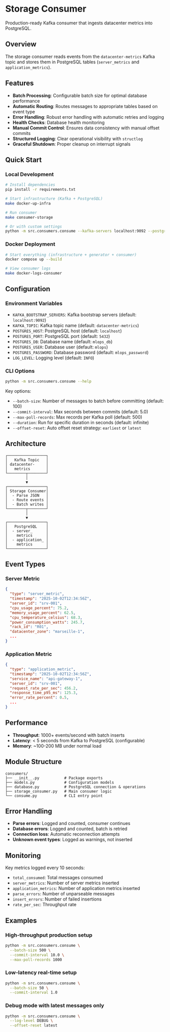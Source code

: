 # Storage Consumer

Production-ready Kafka consumer that ingests datacenter metrics into PostgreSQL.

## Overview

The storage consumer reads events from the `datacenter-metrics` Kafka topic and stores them in PostgreSQL tables (`server_metrics` and `application_metrics`).

## Features

- **Batch Processing**: Configurable batch size for optimal database performance
- **Automatic Routing**: Routes messages to appropriate tables based on event type
- **Error Handling**: Robust error handling with automatic retries and logging
- **Health Checks**: Database health monitoring
- **Manual Commit Control**: Ensures data consistency with manual offset commits
- **Structured Logging**: Clear operational visibility with `structlog`
- **Graceful Shutdown**: Proper cleanup on interrupt signals

## Quick Start

### Local Development

```bash
# Install dependencies
pip install -r requirements.txt

# Start infrastructure (Kafka + PostgreSQL)
make docker-up-infra

# Run consumer
make consumer-storage

# Or with custom settings
python -m src.consumers.consume --kafka-servers localhost:9092 --postgres-host localhost
```

### Docker Deployment

```bash
# Start everything (infrastructure + generator + consumer)
docker compose up --build

# View consumer logs
make docker-logs-consumer
```

## Configuration

### Environment Variables

- `KAFKA_BOOTSTRAP_SERVERS`: Kafka bootstrap servers (default: `localhost:9092`)
- `KAFKA_TOPIC`: Kafka topic name (default: `datacenter-metrics`)
- `POSTGRES_HOST`: PostgreSQL host (default: `localhost`)
- `POSTGRES_PORT`: PostgreSQL port (default: `5432`)
- `POSTGRES_DB`: Database name (default: `mlops_db`)
- `POSTGRES_USER`: Database user (default: `mlops`)
- `POSTGRES_PASSWORD`: Database password (default: `mlops_password`)
- `LOG_LEVEL`: Logging level (default: `INFO`)

### CLI Options

```bash
python -m src.consumers.consume --help
```

Key options:

- `--batch-size`: Number of messages to batch before committing (default: 100)
- `--commit-interval`: Max seconds between commits (default: 5.0)
- `--max-poll-records`: Max records per Kafka poll (default: 500)
- `--duration`: Run for specific duration in seconds (default: infinite)
- `--offset-reset`: Auto offset reset strategy: `earliest` or `latest`

## Architecture

```text
┌─────────────────┐
│   Kafka Topic   │
│ datacenter-     │
│   metrics       │
└────────┬────────┘
         │
         ▼
┌─────────────────┐
│ Storage Consumer│
│  - Parse JSON   │
│  - Route events │
│  - Batch writes │
└────────┬────────┘
         │
         ▼
┌─────────────────┐
│   PostgreSQL    │
│  - server_      │
│    metrics      │
│  - application_ │
│    metrics      │
└─────────────────┘
```

## Event Types

### Server Metric

```json
{
  "type": "server_metric",
  "timestamp": "2025-10-02T12:34:56Z",
  "server_id": "srv-001",
  "cpu_usage_percent": 75.2,
  "memory_usage_percent": 62.5,
  "cpu_temperature_celsius": 68.3,
  "power_consumption_watts": 245.7,
  "rack_id": "R01",
  "datacenter_zone": "marseille-1",
  ...
}
```

### Application Metric

```json
{
  "type": "application_metric",
  "timestamp": "2025-10-02T12:34:56Z",
  "service_name": "api-gateway-1",
  "server_id": "srv-001",
  "request_rate_per_sec": 456.2,
  "response_time_p95_ms": 125.3,
  "error_rate_percent": 0.5,
  ...
}
```

## Performance

- **Throughput**: 1000+ events/second with batch inserts
- **Latency**: < 5 seconds from Kafka to PostgreSQL (configurable)
- **Memory**: ~100-200 MB under normal load

## Module Structure

```text
consumers/
├── __init__.py           # Package exports
├── models.py             # Configuration models
├── database.py           # PostgreSQL connection & operations
├── storage_consumer.py   # Main consumer logic
└── consume.py            # CLI entry point
```

## Error Handling

- **Parse errors**: Logged and counted, consumer continues
- **Database errors**: Logged and counted, batch is retried
- **Connection loss**: Automatic reconnection attempts
- **Unknown event types**: Logged as warnings, not inserted

## Monitoring

Key metrics logged every 10 seconds:

- `total_consumed`: Total messages consumed
- `server_metrics`: Number of server metrics inserted
- `application_metrics`: Number of application metrics inserted
- `parse_errors`: Number of unparseable messages
- `insert_errors`: Number of failed insertions
- `rate_per_sec`: Throughput rate

## Examples

### High-throughput production setup

```bash
python -m src.consumers.consume \
  --batch-size 500 \
  --commit-interval 10.0 \
  --max-poll-records 1000
```

### Low-latency real-time setup

```bash
python -m src.consumers.consume \
  --batch-size 50 \
  --commit-interval 1.0
```

### Debug mode with latest messages only

```bash
python -m src.consumers.consume \
  --log-level DEBUG \
  --offset-reset latest
```


